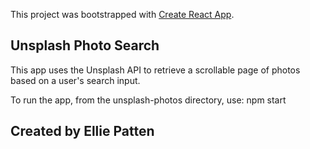 This project was bootstrapped with [Create React App](https://github.com/facebookincubator/create-react-app).

## Unsplash Photo Search
This app uses the Unsplash API to retrieve a scrollable page of photos based on a user's search input.


To run the app, from the unsplash-photos directory, use:
npm start

## Created by Ellie Patten

